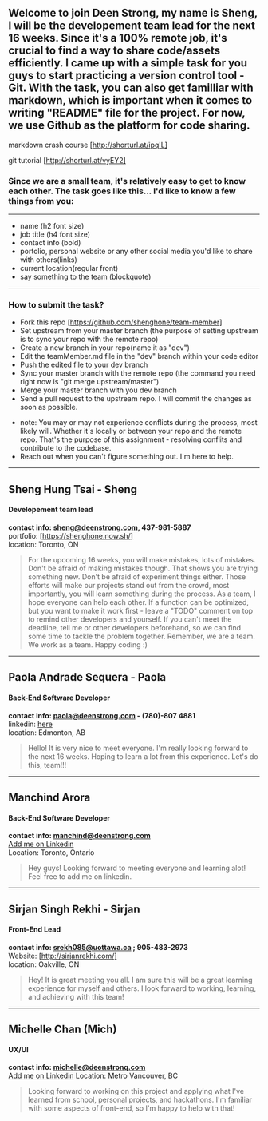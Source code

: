 ## Welcome to join Deen Strong, my name is Sheng, I will be the developement team lead for the next 16 weeks. Since it's a 100% remote job, it's crucial to find a way to share code/assets efficiently. I came up with a simple task for you guys to start practicing a version control tool - Git. With the task, you can also get familliar with markdown, which is important when it comes to writing "README" file for the project. For now, we use Github as the platform for code sharing.

markdown crash course [http://shorturl.at/ipqIL]

git tutorial [http://shorturl.at/vyEY2]

### Since we are a small team, it's relatively easy to get to know each other. The task goes like this... I'd like to know a few things from you:

<hr/>

- name (h2 font size)
- job title (h4 font size)
- contact info (bold)
- portolio, personal website or any other social media you'd like to share with others(links)
- current location(regular front)
- say something to the team (blockquote)

<hr/>

### How to submit the task?

- Fork this repo [https://github.com/shenghone/team-member]
- Set upstream from your master branch (the purpose of setting upstream is to sync your repo with the remote repo)
- Create a new branch in your repo(name it as "dev")
- Edit the teamMember.md file in the "dev" branch within your code editor
- Push the edited file to your dev branch
- Sync your master branch with the remote repo (the command you need right now is "git merge upstream/master")
- Merge your master branch with you dev branch
- Send a pull request to the upstream repo. I will commit the changes as soon as possible.

* note: You may or may not experience conflicts during the process, most likely will. Whether it's locally or between your repo and the remote repo. That's the purpose of this assignment - resolving conflits and contribute to the codebase.
* Reach out when you can't figure something out. I'm here to help.

---

## Sheng Hung Tsai - Sheng

#### Developement team lead
**contact info: sheng@deenstrong.com, 437-981-5887** <br/>
portfolio: [https://shenghone.now.sh/] <br/>
location: Toronto, ON <br/>

> For the upcoming 16 weeks, you will make mistakes, lots of mistakes. Don't be afraid of making mistakes though. That shows you are trying something new. Don't be afraid of experiment things either. Those efforts will make our projects stand out from the crowd, most importantly, you will learn something during the process.
> As a team, I hope everyone can help each other. If a function can be optimized, but you want to make it work first - leave a "TODO" comment on top to remind other developers and yourself. If you can't meet the deadline, tell me or other developers beforehand, so we can find some time to tackle the problem together. Remember, we are a team. We work as a team. Happy coding :)

---

## Paola Andrade Sequera - Paola
#### Back-End Software Developer

**contact info: paola@deenstrong.com - (780)-807 4881** <br/>
linkedin: [here](https://www.linkedin.com/in/paola-andrade-sequera-b2287219a/) <br/>
location: Edmonton, AB <br/>

>Hello! It is very nice to meet everyone. I'm really looking forward to the next 16 weeks. Hoping to learn a lot from this experience. Let's do this, team!!!

---

## Manchind Arora
#### Back-End Software Developer

**contact info: manchind@deenstrong.com** <br/>
[Add me on Linkedin](https://www.linkedin.com/in/manchind-arora-64a8a5185/) <br/>
Location: Toronto, Ontario <br/>
>Hey guys! Looking forward to meeting everyone and learning alot! Feel free to add me on linkedin.

---

## Sirjan Singh Rekhi - Sirjan
#### Front-End Lead

**contact info: srekh085@uottawa.ca ; 905-483-2973** <br/>
Website: [http://sirjanrekhi.com/] <br/>
location: Oakville, ON <br/>

>Hey! It is great meeting you all. I am sure this will be a great learning experience for myself and others. I look forward to working, learning, and achieving with this team!

---

## Michelle Chan (Mich)
#### UX/UI

**contact info: michelle@deenstrong.com** <br/>
[Add me on Linkedin](https://www.linkedin.com/in/cellehcim/) 
Location: Metro Vancouver, BC

> Looking forward to working on this project and applying what I've learned from school, personal projects, and hackathons. I'm familiar with some aspects of front-end, so I'm happy to help with that!

